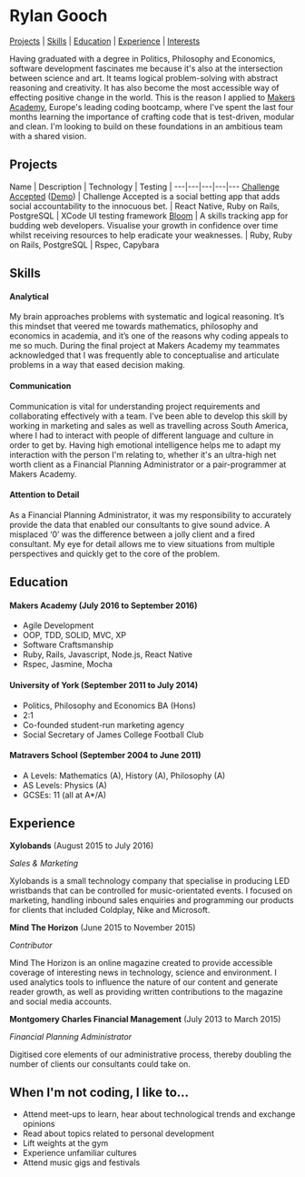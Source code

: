 # Rylan Gooch
[Projects](#projects) | [Skills](#skills) | [Education](#education) | [Experience](#experience) | [Interests](#interests)


Having graduated with a degree in Politics, Philosophy and Economics, software development fascinates me because it's also at the intersection between science and art. It teams logical problem-solving with abstract reasoning and creativity. It has also become the most accessible way of effecting positive change in the world. This is the reason I applied to [Makers Academy](www.makersacademy.com), Europe's leading coding bootcamp, where I've spent the last four months learning the importance of crafting code that is test-driven, modular and clean. I'm looking to build on these foundations in an ambitious team with a shared vision.

## Projects

Name | Description | Technology | Testing |
---|---|---|---|---
 [Challenge Accepted](https://github.com/challenge-accepted-team) ([Demo](https://vimeo.com/182997446)) | Challenge Accepted is a social betting app that adds social accountability to the innocuous bet. | React Native, Ruby on Rails, PostgreSQL | XCode UI testing framework
 [Bloom](https://github.com/thehappinessproject/happiness_project) | A skills tracking app for budding web developers. Visualise your growth in confidence over time whilst receiving resources to help eradicate your weaknesses. | Ruby, Ruby on Rails, PostgreSQL | Rspec, Capybara

## Skills

#### Analytical

My brain approaches problems with systematic and logical reasoning. It’s this mindset that veered me towards mathematics, philosophy and economics in academia, and it’s one of the reasons why coding appeals to me so much. During the final project at Makers Academy my teammates acknowledged that I was frequently able to conceptualise and articulate problems in a way that eased decision making.

#### Communication

Communication is vital for understanding project requirements and collaborating effectively with a team. I've been able to develop this skill by working in marketing and sales as well as travelling across South America, where I had to interact with people of different language and culture in order to get by. Having high emotional intelligence helps me to adapt my interaction with the person I'm relating to, whether it's an ultra-high net worth client as a Financial Planning Administrator or a pair-programmer at Makers Academy.

#### Attention to Detail

As a Financial Planning Administrator, it was my responsibility to accurately provide the data that enabled our consultants to give sound advice. A misplaced ‘0’ was the difference between a jolly client and a fired consultant. My eye for detail allows me to view situations from multiple perspectives and quickly get to the core of the problem.

## Education

#### Makers Academy (July 2016 to September 2016)

- Agile Development
- OOP, TDD, SOLID, MVC, XP
- Software Craftsmanship
- Ruby, Rails, Javascript, Node.js, React Native
- Rspec, Jasmine, Mocha

#### University of York (September 2011 to July 2014)

- Politics, Philosophy and Economics BA (Hons)
- 2:1
- Co-founded student-run marketing agency
- Social Secretary of James College Football Club

#### Matravers School (September 2004 to June 2011)

- A Levels: Mathematics (A), History (A), Philosophy (A)
- AS Levels: Physics (A)
- GCSEs: 11 (all at A*/A)

## Experience

**Xylobands** (August 2015 to July 2016)

*Sales & Marketing*

Xylobands is a small technology company that specialise in producing LED wristbands that can be controlled for music-orientated events. I focused on marketing, handling inbound sales enquiries and programming our products for clients that included Coldplay, Nike and Microsoft.

**Mind The Horizon** (June 2015 to November 2015)

*Contributor*


Mind The Horizon is an online magazine created to provide accessible coverage of interesting news in technology, science and environment. I used analytics tools to influence the nature of our content and generate reader growth, as well as providing written contributions to the magazine and social media accounts.

**Montgomery Charles Financial Management** (July 2013 to March 2015)

*Financial Planning Administrator*

Digitised core elements of our administrative process, thereby doubling the number of clients our consultants could take on.

## When I'm not coding, I like to...

- Attend meet-ups to learn, hear about technological trends and exchange opinions
- Read about topics related to personal development
- Lift weights at the gym
- Experience unfamiliar cultures
- Attend music gigs and festivals

